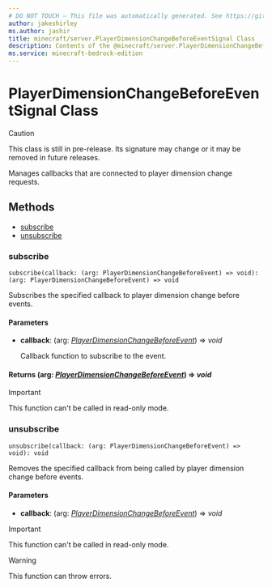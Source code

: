 ```yaml
---
# DO NOT TOUCH — This file was automatically generated. See https://github.com/mojang/minecraftapidocsgenerator to modify descriptions, examples, etc.
author: jakeshirley
ms.author: jashir
title: minecraft/server.PlayerDimensionChangeBeforeEventSignal Class
description: Contents of the @minecraft/server.PlayerDimensionChangeBeforeEventSignal class.
ms.service: minecraft-bedrock-edition
---
```

# PlayerDimensionChangeBeforeEventSignal Class

> [!CAUTION]
> This class is still in pre-release.  Its signature may change or it may be removed in future releases.

Manages callbacks that are connected to player dimension change requests.

## Methods
- [subscribe](#subscribe)
- [unsubscribe](#unsubscribe)

### **subscribe**
`
subscribe(callback: (arg: PlayerDimensionChangeBeforeEvent) => void): (arg: PlayerDimensionChangeBeforeEvent) => void
`

Subscribes the specified callback to player dimension change before events.

#### **Parameters**
- **callback**: (arg: [*PlayerDimensionChangeBeforeEvent*](PlayerDimensionChangeBeforeEvent.md)) => *void*
  
  Callback function to subscribe to the event.

#### **Returns** (arg: [*PlayerDimensionChangeBeforeEvent*](PlayerDimensionChangeBeforeEvent.md)) => *void*

> [!IMPORTANT]
> This function can't be called in read-only mode.

### **unsubscribe**
`
unsubscribe(callback: (arg: PlayerDimensionChangeBeforeEvent) => void): void
`

Removes the specified callback from being called by player dimension change before events.

#### **Parameters**
- **callback**: (arg: [*PlayerDimensionChangeBeforeEvent*](PlayerDimensionChangeBeforeEvent.md)) => *void*

> [!IMPORTANT]
> This function can't be called in read-only mode.

> [!WARNING]
> This function can throw errors.
